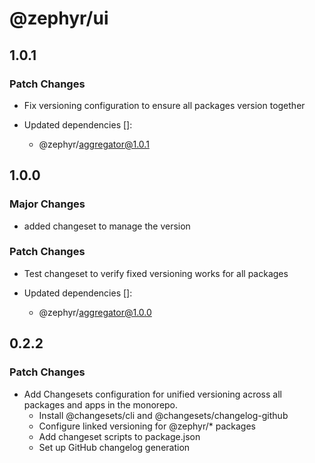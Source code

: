 # @zephyr/ui

## 1.0.1

### Patch Changes

- Fix versioning configuration to ensure all packages version together

- Updated dependencies []:
  - @zephyr/aggregator@1.0.1

## 1.0.0

### Major Changes

- added changeset to manage the version

### Patch Changes

- Test changeset to verify fixed versioning works for all packages

- Updated dependencies []:
  - @zephyr/aggregator@1.0.0

## 0.2.2

### Patch Changes

- Add Changesets configuration for unified versioning across all packages and apps in the monorepo.
  - Install @changesets/cli and @changesets/changelog-github
  - Configure linked versioning for @zephyr/\* packages
  - Add changeset scripts to package.json
  - Set up GitHub changelog generation
